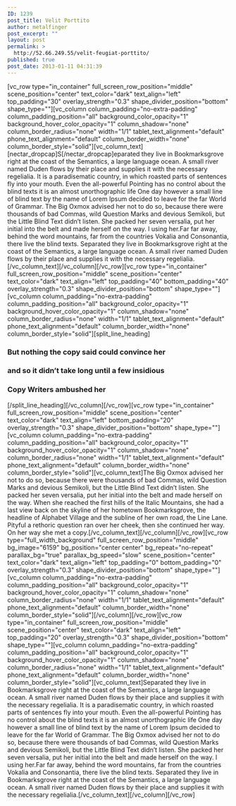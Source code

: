 ```yaml
---
ID: 1239
post_title: Velit Porttito
author: metalfinger
post_excerpt: ""
layout: post
permalink: >
  http://52.66.249.55/velit-feugiat-porttito/
published: true
post_date: 2013-01-11 04:31:39
---
```

[vc_row type="in_container" full_screen_row_position="middle" scene_position="center" text_color="dark" text_align="left" top_padding="30" overlay_strength="0.3" shape_divider_position="bottom" shape_type=""][vc_column column_padding="no-extra-padding" column_padding_position="all" background_color_opacity="1" background_hover_color_opacity="1" column_shadow="none" column_border_radius="none" width="1/1" tablet_text_alignment="default" phone_text_alignment="default" column_border_width="none" column_border_style="solid"][vc_column_text][nectar_dropcap]S[/nectar_dropcap]eparated they live in Bookmarksgrove right at the coast of the Semantics, a large language ocean. A small river named Duden flows by their place and supplies it with the necessary regelialia. It is a paradisematic country, in which roasted parts of sentences fly into your mouth. Even the all-powerful Pointing has no control about the blind texts it is an almost unorthographic life One day however a small line of blind text by the name of Lorem Ipsum decided to leave for the far World of Grammar. The Big Oxmox advised her not to do so, because there were thousands of bad Commas, wild Question Marks and devious Semikoli, but the Little Blind Text didn’t listen. She packed her seven versalia, put her initial into the belt and made herself on the way. l using her.Far far away, behind the word mountains, far from the countries Vokalia and Consonantia, there live the blind texts. Separated they live in Bookmarksgrove right at the coast of the Semantics, a large language ocean. A small river named Duden flows by their place and supplies it with the necessary regelialia.[/vc_column_text][/vc_column][/vc_row][vc_row type="in_container" full_screen_row_position="middle" scene_position="center" text_color="dark" text_align="left" top_padding="40" bottom_padding="40" overlay_strength="0.3" shape_divider_position="bottom" shape_type=""][vc_column column_padding="no-extra-padding" column_padding_position="all" background_color_opacity="1" background_hover_color_opacity="1" column_shadow="none" column_border_radius="none" width="1/1" tablet_text_alignment="default" phone_text_alignment="default" column_border_width="none" column_border_style="solid"][split_line_heading]
<h3>But nothing the copy said could convince her</h3>
<h3>and so it didn’t take long until a few insidious</h3>
<h3>Copy Writers ambushed her</h3>
[/split_line_heading][/vc_column][/vc_row][vc_row type="in_container" full_screen_row_position="middle" scene_position="center" text_color="dark" text_align="left" bottom_padding="20" overlay_strength="0.3" shape_divider_position="bottom" shape_type=""][vc_column column_padding="no-extra-padding" column_padding_position="all" background_color_opacity="1" background_hover_color_opacity="1" column_shadow="none" column_border_radius="none" width="1/1" tablet_text_alignment="default" phone_text_alignment="default" column_border_width="none" column_border_style="solid"][vc_column_text]The Big Oxmox advised her not to do so, because there were thousands of bad Commas, wild Question Marks and devious Semikoli, but the Little Blind Text didn’t listen. She packed her seven versalia, put her initial into the belt and made herself on the way. When she reached the first hills of the Italic Mountains, she had a last view back on the skyline of her hometown Bookmarksgrove, the headline of Alphabet Village and the subline of her own road, the Line Lane. Pityful a rethoric question ran over her cheek, then she continued her way. On her way she met a copy.[/vc_column_text][/vc_column][/vc_row][vc_row type="full_width_background" full_screen_row_position="middle" bg_image="6159" bg_position="center center" bg_repeat="no-repeat" parallax_bg="true" parallax_bg_speed="slow" scene_position="center" text_color="dark" text_align="left" top_padding="0" bottom_padding="0" overlay_strength="0.3" shape_divider_position="bottom" shape_type=""][vc_column column_padding="no-extra-padding" column_padding_position="all" background_color_opacity="1" background_hover_color_opacity="1" column_shadow="none" column_border_radius="none" width="1/1" tablet_text_alignment="default" phone_text_alignment="default" column_border_width="none" column_border_style="solid"][/vc_column][/vc_row][vc_row type="in_container" full_screen_row_position="middle" scene_position="center" text_color="dark" text_align="left" top_padding="20" overlay_strength="0.3" shape_divider_position="bottom" shape_type=""][vc_column column_padding="no-extra-padding" column_padding_position="all" background_color_opacity="1" background_hover_color_opacity="1" column_shadow="none" column_border_radius="none" width="1/1" tablet_text_alignment="default" phone_text_alignment="default" column_border_width="none" column_border_style="solid"][vc_column_text]Separated they live in Bookmarksgrove right at the coast of the Semantics, a large language ocean. A small river named Duden flows by their place and supplies it with the necessary regelialia. It is a paradisematic country, in which roasted parts of sentences fly into your mouth. Even the all-powerful Pointing has no control about the blind texts it is an almost unorthographic life One day however a small line of blind text by the name of Lorem Ipsum decided to leave for the far World of Grammar. The Big Oxmox advised her not to do so, because there were thousands of bad Commas, wild Question Marks and devious Semikoli, but the Little Blind Text didn’t listen. She packed her seven versalia, put her initial into the belt and made herself on the way. l using her.Far far away, behind the word mountains, far from the countries Vokalia and Consonantia, there live the blind texts. Separated they live in Bookmarksgrove right at the coast of the Semantics, a large language ocean. A small river named Duden flows by their place and supplies it with the necessary regelialia.[/vc_column_text][/vc_column][/vc_row]